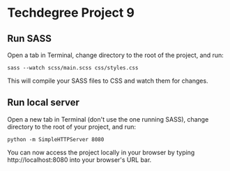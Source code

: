 # Techdegree Project 9

## Run SASS

Open a tab in Terminal, change directory to the root of the project, and run:

`sass --watch scss/main.scss css/styles.css`

This will compile your SASS files to CSS and watch them for changes.

## Run local server

Open a new tab in Terminal (don't use the one running SASS), change directory to the root of your project, and run:

`python -m SimpleHTTPServer 8080`

You can now access the project locally in your browser by typing http://localhost:8080 into your browser's URL bar.